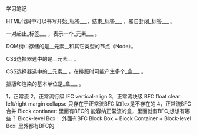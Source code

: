 学习笔记

HTML代码中可以书写开始_标签___，结束_标签___ ，和自封闭_标签___ 。

一对起止_标签___ ，表示一个_元素___ 。

DOM树中存储的是__元素__和其它类型的节点（Node）。

CSS选择器选中的是__元素__ 。

CSS选择器选中的__元素__ ，在排版时可能产生多个_盒___ 。

排版和渲染的基本单位是_盒___ 。

1，正常流
2，正常流行级  IFC vertical-align
3，正常流块级  BFC float clear: left/right
margin collapse 只存在于正常流BFC 如flex是不存在的
4，正常流BFC合并
Block contianer: 里面有BFC的
能容纳正常流的盒，里面就有BFC,想想有哪些？
Block-level Box： 外面有BFC
Block Box = Block Container + Block-level Box:
里外都有BFC的
